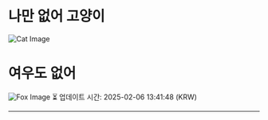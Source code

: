 
# 나만 없어 고양이

![Cat Image](https://cdn2.thecatapi.com/images/l2.jpg)

# 여우도 없어
![Fox Image](https://randomfox.ca/images/58.jpg)
⏳ 업데이트 시간: 2025-02-06 13:41:48 (KRW)

---
